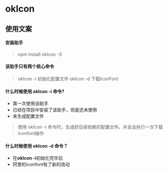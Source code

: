 # okIcon

## 使用文案

#### 安装助手
> npm install okIcon -S

#### 该助手只有两个核心命令
> okIcon -i 初始化配置文件
> okIcon -d 下载IconFont

#### 什么时候使用 **okIcon -i** 命令?

- 第一次使用该助手
- 已经在项目中安装了该助手，但是还未使用
- 未生成配置文件

> 使用 okIcon -i 命令时，生成好后续依赖的配置文件。并且会执行一次下载iconfont操作

#### 什么时候使用 **okIcon -d** 命令？

- 在**okIcon -i**初始化完毕后
- 阿里的iconfont有了新的改动